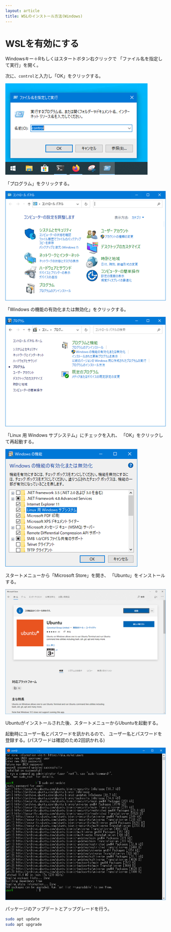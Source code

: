```yaml
---
layout: article
title: WSLのインストール方法(Windows)
---
```


# WSLを有効にする

Windowsキー＋Rもしくはスタートボタン右クリックで
「ファイル名を指定して実行」を開く。

次に、`control`と入力し「OK」をクリックする。

![](1.png)

「プログラム」をクリックする。

![](2.png)

「Windows の機能の有効化または無効化」をクリックする。

![](3.png)

「Linux 用 Windows サブシステム」にチェックを入れ、
「OK」をクリックして再起動する。

![](4.png)

スタートメニューから「Microsoft Store」を開き、
「Ubuntu」をインストールする。

![](5.png)

Ubuntuがインストールされた後、スタートメニューからUbuntuを起動する。

起動時にユーザー名とパスワードを訊かれるので、
ユーザー名とパスワードを登録する。(パスワードは確認のため2回訊かれる)

![](6.png)

パッケージのアップデートとアップグレードを行う。

```sh
sudo apt update
sudo apt upgrade
```